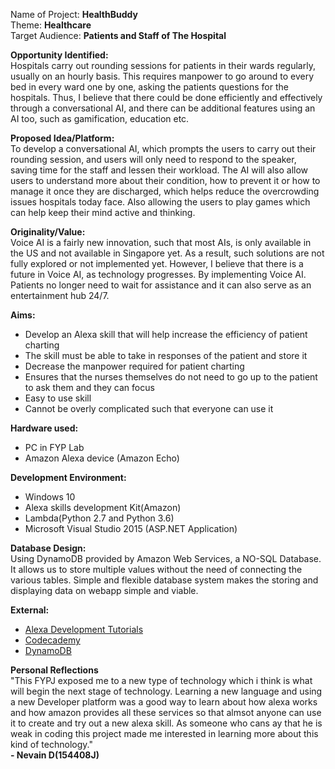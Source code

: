 
 
Name of Project: <b>HealthBuddy</b> <br/>
Theme: <b> Healthcare </b> <br/>
Target Audience: <b> Patients and Staff of The Hospital</b><br/>


<b> Opportunity Identified: </b> <br/>
Hospitals carry out rounding sessions for patients in their wards regularly, usually on an hourly basis. This requires manpower to go around to every bed in every ward one by one, asking the patients questions for the hospitals. Thus, I believe that there could be done efficiently and effectively through a conversational AI, and there can be additional features using an AI too, such as gamification, education etc.



<b> Proposed Idea/Platform: </b> <br/>
To develop a conversational AI, which prompts the users to carry out their rounding session, and users will only need to respond to the speaker, saving time for the staff and lessen their workload. The AI will also allow users to understand more about their condition, how to prevent it or how to manage it once they are discharged, which helps reduce the overcrowding issues hospitals today face. Also allowing the users to play games which can help keep their mind active and thinking. 

<b> Originality/Value: </b> <br/>
Voice AI is a fairly new innovation, such that most AIs, is only available in the US and not available in Singapore yet. As a result, such solutions are not fully explored or not implemented yet. However, I believe that there is a future in Voice AI, as technology progresses. By implementing Voice AI. Patients no longer need to wait for assistance and it can also serve as an entertainment hub 24/7.


 <b> Aims: </b> <br/>
- Develop an Alexa skill that will help increase the efficiency of patient charting 
- The skill must be able to take in responses of the patient and store it
- Decrease the manpower required for patient charting
- Ensures that the nurses themselves do not need to go up to the patient to ask them and they can focus
- Easy to use skill
- Cannot be overly complicated such that everyone can use it

 
<b> Hardware used: </b> <br/>
- PC in FYP Lab
- Amazon Alexa device (Amazon Echo)

<b> Development  Environment: </b> <br/>
- Windows 10
- Alexa skills development Kit(Amazon)
- Lambda(Python 2.7 and Python 3.6)
- Microsoft Visual Studio 2015 (ASP.NET Application)

<b> Database Design: </b> <br/>
Using DynamoDB provided by Amazon Web Services, a NO-SQL Database. It allows us to store multiple values without the need of connecting the various tables.
Simple and flexible database system makes the storing and displaying data on webapp simple and viable.


<b> External: </b> <br/>
- <a href="https://developer.amazon.com/alexa">Alexa Development Tutorials</a> <br/>
- <a href="https://www.codecademy.com/">Codecademy </a><br/>
- <a href="http://docs.aws.amazon.com/amazondynamodb">DynamoDB</a> <br/>


<b> Personal Reflections </b> <br/>
"This FYPJ exposed me to a new type of technology which i think is what will begin the next stage of technology. Learning a new language
and using a new Developer platform was a good way to learn about how alexa works and how amazon provides all these services so that
almsot anyone can use it to create and try out a new alexa skill. As someone who cans ay that he is weak in coding this project made me interested in learning more about this kind of technology."
<br/> <b>- Nevain D(154408J) </b>

 
